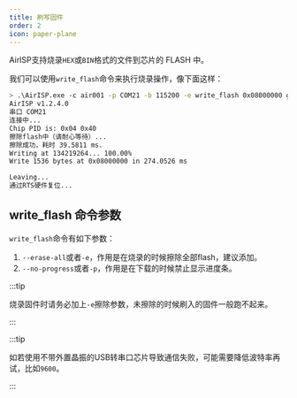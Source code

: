 ```yaml
---
title: 刷写固件
order: 2
icon: paper-plane
---
```


AirISP支持烧录`HEX`或`BIN`格式的文件到芯片的 FLASH 中。

我们可以使用`write_flash`命令来执行烧录操作，像下面这样：

```bash
> .\AirISP.exe -c air001 -p COM21 -b 115200 -e write_flash 0x08000000 gpio.hex
AirISP v1.2.4.0
串口 COM21
连接中...
Chip PID is: 0x04 0x40
擦除flash中（请耐心等待）...
擦除成功，耗时 39.5811 ms.
Writing at 134219264... 100.00%
Write 1536 bytes at 0x08000000 in 274.0526 ms

Leaving...
通过RTS硬件复位...
```

## write_flash 命令参数

`write_flash`命令有如下参数：

1. `--erase-all`或者`-e`，作用是在烧录的时候擦除全部flash，建议添加。
2. `--no-progress`或者`-p`，作用是在下载的时候禁止显示进度条。

:::tip

烧录固件时请务必加上`-e`擦除参数，未擦除的时候刷入的固件一般跑不起来。

:::

:::tip

如若使用不带外置晶振的USB转串口芯片导致通信失败，可能需要降低波特率再试，比如`9600`。

:::
